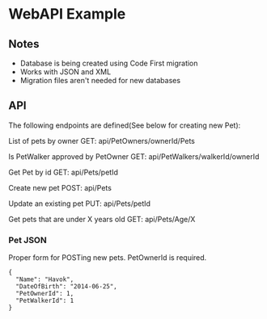 # WebAPI Example

## Notes

* Database is being created using Code First migration
* Works with JSON and XML
* Migration files aren't needed for new databases

## API 

The following endpoints are defined(See below for creating new Pet):

List of pets by owner
GET: api/PetOwners/ownerId/Pets

Is PetWalker approved by PetOwner
GET: api/PetWalkers/walkerId/ownerId

Get Pet by id
GET: api/Pets/petId

Create new pet
POST: api/Pets

Update an existing pet
PUT: api/Pets/petId

Get pets that are under X years old
GET: api/Pets/Age/X

### Pet JSON

Proper form for POSTing new pets. PetOwnerId is required.

```
{
  "Name": "Havok",
  "DateOfBirth": "2014-06-25",
  "PetOwnerId": 1,
  "PetWalkerId": 1
}
```